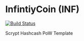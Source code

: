 InfintiyCoin (INF)
===========

[![Build Status](https://travis-ci.org/RazorLove/infinitycoin.png?branch=master)](https://travis-ci.org/RazorLove/infinitycoin)


Scrypt Hashcash PoW Template